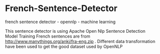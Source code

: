 # French-Sentence-Detector
french sentence detector - opennlp - machine learning

This sentence detector is using Apache Open Nlp Sentence Detection Model Training
French sentences are from http://www.manythings.org/anki/fra-eng.zip . Different data transformation have been used to get the good dataset used by OpenNLP
